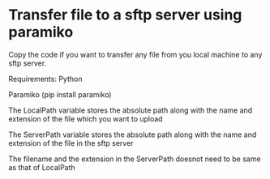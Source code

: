 # Transfer file to a sftp server using paramiko

Copy the code if you want to transfer any file from you local machine to any sftp server.

Requirements:
Python

Paramiko (pip install paramiko)

The LocalPath variable stores the absolute path along with the name and extension of the file which you want to upload

The ServerPath variable stores the absolute path along with the name and extension of the file in the sftp server

The filename and the extension in the ServerPath doesnot need to be same as that of LocalPath

